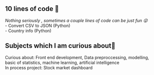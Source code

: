 <h2>10 lines of code 🌴 </h2>
<i> Nothing seriously , sometimes a couple lines of code can be just fun 😜</i> <br>
- Convert CSV to JSON (Python)<br>
- Country info (Python)

<h2>Subjects which I am curious about👀</h2>
Curious about: Front end development, Data preproccessing, modelling, basic of statistics, machine learning, artificial intelligence <br>
In process project: Stock market dashboard<br>

